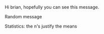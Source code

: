 Hi brian, hopefully you can see this message.

Random message

Statistics: the n's justify the means
